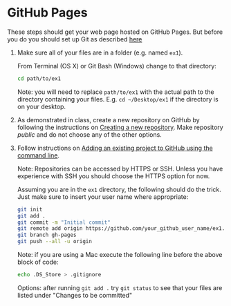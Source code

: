 GitHub Pages
============

These steps should get your web page hosted on GitHub Pages. But before you do you should set up Git as described [here](GitBasics)

1. Make sure all of your files are in a folder (e.g. named `ex1`).

    From Terminal (OS X) or Git Bash (Windows) change to that directory:

    ```bash
    cd path/to/ex1
    ```

   Note: you will need to replace `path/to/ex1` with the actual path to the directory containing your files. E.g. `cd ~/Desktop/ex1` if the directory is on your desktop.

2. As demonstrated in class, create a new repository on GitHub by following the instructions on [Creating a new repository](https://help.github.com/articles/creating-a-new-repository/). Make repository _public_ and do not choose any of the other options.

3. Follow instructions on [Adding an existing project to GitHub using the command line](https://help.github.com/articles/adding-an-existing-project-to-github-using-the-command-line/).

    Note: Repositories can be accessed by HTTPS or SSH. Unless you have experience with SSH you should choose the HTTPS option for now.

    Assuming you are in the `ex1` directory, the following should do the trick. Just make sure to insert your user name where appropriate:

    ```bash
    git init
    git add .
    git commit -m "Initial commit"
    git remote add origin https://github.com/your_github_user_name/ex1.git
    git branch gh-pages
    git push --all -u origin
    ```

    Note: if you are using a Mac execute the following line before the above block of code:
    
    ```bash
    echo .DS_Store > .gitignore
    ```

    Options: after running `git add .` try `git status` to see that your files are listed under "Changes to be committed"


